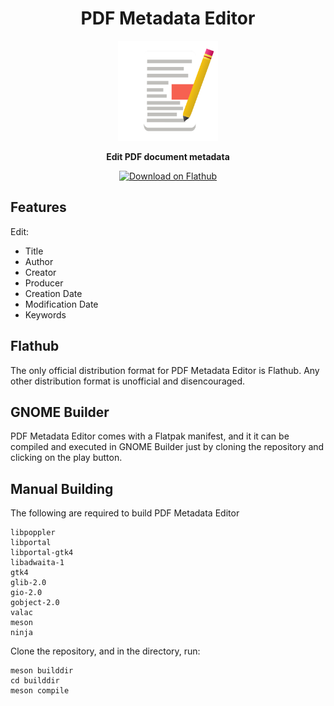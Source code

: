 <div align="center">

# PDF Metadata Editor

<img src="data/icons/hicolor/scalable/apps/io.github.diegoivan.pdf_metadata_editor.svg" width="160" height="160"></img>

**Edit PDF document metadata**

<a href="https://flathub.org/apps/details/io.github.diegoivan.pdf_metadata_editor">
    <img width="200" src="https://flathub.org/assets/badges/flathub-badge-en.png" alt="Download on Flathub">
</a>

</div>

## Features

Edit:

* Title
* Author
* Creator
* Producer
* Creation Date
* Modification Date
* Keywords

## Flathub

The only official distribution format for PDF Metadata Editor is Flathub. Any other distribution format is unofficial and disencouraged.

## GNOME Builder

PDF Metadata Editor comes with a Flatpak manifest, and it it can be compiled and executed in GNOME Builder just by cloning the repository and clicking on the play button.

## Manual Building

The following are required to build PDF Metadata Editor

```
libpoppler
libportal
libportal-gtk4
libadwaita-1
gtk4
glib-2.0
gio-2.0
gobject-2.0
valac
meson
ninja
```

Clone the repository, and in the directory, run:

```
meson builddir
cd builddir
meson compile
```
